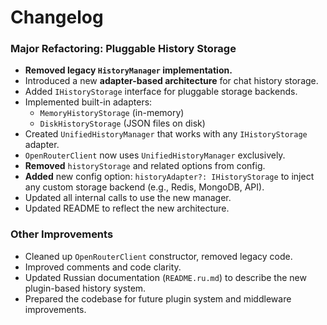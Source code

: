# Changelog

### Major Refactoring: Pluggable History Storage

- **Removed legacy `HistoryManager` implementation.**
- Introduced a new **adapter-based architecture** for chat history storage.
- Added `IHistoryStorage` interface for pluggable storage backends.
- Implemented built-in adapters:
  - `MemoryHistoryStorage` (in-memory)
  - `DiskHistoryStorage` (JSON files on disk)
- Created `UnifiedHistoryManager` that works with any `IHistoryStorage` adapter.
- `OpenRouterClient` now uses `UnifiedHistoryManager` exclusively.
- **Removed** `historyStorage` and related options from config.
- **Added** new config option: `historyAdapter?: IHistoryStorage` to inject any custom storage backend (e.g., Redis, MongoDB, API).
- Updated all internal calls to use the new manager.
- Updated README to reflect the new architecture.

### Other Improvements

- Cleaned up `OpenRouterClient` constructor, removed legacy code.
- Improved comments and code clarity.
- Updated Russian documentation (`README.ru.md`) to describe the new plugin-based history system.
- Prepared the codebase for future plugin system and middleware improvements.